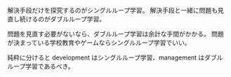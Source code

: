 解決手段だけを探究するのがシングルループ学習。
解決手段と一緒に問題も見直し続けるのがダブルループ学習。

問題を見直す必要がないなら、ダブルループ学習は余計な手間がかかる。
問題が決まっている学校教育やゲームならシングルループ学習でいい。

純粋に分けると development はシングルループ学習、management はダブルループ学習であるべき。
